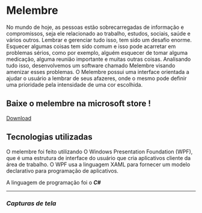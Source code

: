 <h1>Melembre</h1>
<p>No mundo de hoje, as pessoas estão sobrecarregadas de informação e compromissos, seja ele relacionado ao trabalho, estudos, sociais, saúde e vários outros. Lembrar e gerenciar tudo isso, tem sido um desafio enorme. Esquecer algumas coisas tem sido comum e isso pode acarretar em problemas sérios, como por exemplo, alguém esquecer de tomar alguma medicação, alguma reunião importante e muitas outras coisas. Analisando tudo isso, desenvolvemos um software chamado Melembre visando amenizar esses problemas. O Melembre possui uma interface orientada a ajudar o usuário a lembrar de seus afazeres, onde o mesmo pode definir uma prioridade pela intensidade de uma cor escolhida.</p>

<h2>Baixe o melembre na microsoft store !</h2>
<a href="https://www.microsoft.com/store/productId/9NJZ7WJTBRVS">Download</a>

<h2>Tecnologias utilizadas</h2>
<p>O melembre foi feito utilizando O Windows Presentation Foundation (WPF), que é uma estrutura de interface do usuário que cria aplicativos cliente da área de trabalho. O WPF usa a linguagem XAML para fornecer um modelo declarativo para programação de aplicativos.</p>

<p>A linguagem de programação foi o <strong><em>C#<em><strong></p>

<hr>
<h3>Capturas de tela</h3>
<img scr="frames/img1.png">
<br>
<img scr="frames/img2.png">
